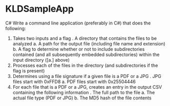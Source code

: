 # KLDSampleApp
C#
Write a command line application (preferably in C#) that does the following:   
1.	Takes two inputs and a flag 
 .	A directory that contains the files to be analyzed
a.	A path for the output file (including file name and extension)
b.	A flag to determine whether or not to include subdirectories contained (and all subsequently embedded subdirectories) within the input directory ([a.] above)
2.	Processes each of the files in the directory (and subdirectories if the flag is present)
3.	Determines using a file signature if a given file is a PDF or a JPG 
 .	JPG files start with 0xFFD8
a.	PDF files start with 0x25504446
4.	For each file that is a PDF or a JPG, creates an entry in the output CSV containing the following information 
 .	The full path to the file
a.	The actual file type (PDF or JPG)
b.	The MD5 hash of the file contents
